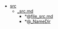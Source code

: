 - <a href = "E:\Node_projects\Node_Way\NBase\_Md\_Index\__Far\_LaTeX\Part_I\src\cat.src\dir.src.md">src</a>
    - <a href = "E:\Node_projects\Node_Way\NBase\_Md\_Index\__Far\_LaTeX\Part_I\src\_src.md">_src.md</a>
        - *@[file_src.md](file_src.md)
        - *@[_NameDir](NameDir/_NameDir.md)
